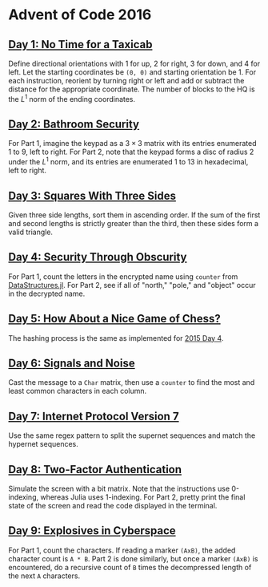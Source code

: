 # Advent of Code 2016

## [Day 1: No Time for a Taxicab](https://adventofcode.com/2016/day/1)

Define directional orientations with 1 for up, 2 for right, 3 for down, and 4 for left.
Let the starting coordinates be `(0, 0)` and starting orientation be 1.
For each instruction, reorient by turning right or left and add or subtract the distance for the appropriate coordinate.
The number of blocks to the HQ is the $L^1$ norm of the ending coordinates.

## [Day 2: Bathroom Security](https://adventofcode.com/2016/day/2)

For Part 1, imagine the keypad as a $3 \times 3$ matrix with its entries enumerated 1 to 9, left to right.
For Part 2, note that the keypad forms a disc of radius 2 under the $L^1$ norm, and its entries are enumerated 1 to 13 in hexadecimal, left to right.

## [Day 3: Squares With Three Sides](https://adventofcode.com/2016/day/3)

Given three side lengths, sort them in ascending order.
If the sum of the first and second lengths is strictly greater than the third, then these sides form a valid triangle.

## [Day 4: Security Through Obscurity](https://adventofcode.com/2016/day/4)

For Part 1, count the letters in the encrypted name using `counter` from [DataStructures.jl](https://github.com/JuliaCollections/DataStructures.jl).
For Part 2, see if all of "north," "pole," and "object" occur in the decrypted name.

## [Day 5: How About a Nice Game of Chess?](https://adventofcode.com/2016/day/5)

The hashing process is the same as implemented for [2015 Day 4](../2015/README.md/#day-4-the-ideal-stocking-stuffer).

## [Day 6: Signals and Noise](https://adventofcode.com/2016/day/6)

Cast the message to a `Char` matrix, then use a `counter` to find the most and least common characters in each column.

## [Day 7: Internet Protocol Version 7](https://adventofcode.com/2016/day/7)

Use the same regex pattern to split the supernet sequences and match the hypernet sequences.

## [Day 8: Two-Factor Authentication](https://adventofcode.com/2016/day/8)

Simulate the screen with a bit matrix.
Note that the instructions use 0-indexing, whereas Julia uses 1-indexing.
For Part 2, pretty print the final state of the screen and read the code displayed in the terminal.

## [Day 9: Explosives in Cyberspace](https://adventofcode.com/2016/day/9)

For Part 1, count the characters.
If reading a marker `(AxB)`, the added character count is `A * B`.
Part 2 is done similarly, but once a marker `(AxB)` is encountered, do a recursive count of `B` times the decompressed length of the next `A` characters.
